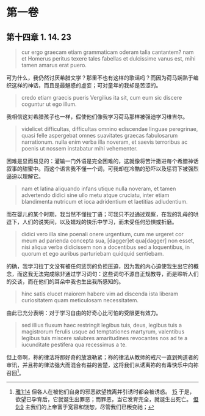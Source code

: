 # 第一卷
## 第十四章 1. 14. 23

> cur ergo graecam etiam grammaticam oderam talia cantantem? nam et Homerus peritus texere tales fabellas et dulcissime vanus est, mihi tamen amarus erat puero.

可为什么，我仍然讨厌希腊文学？那里不也有这样的歌谣吗？而因为荷马娴熟于编织这样的神话，而且是最魅惑的虚妄；可对童年的我却是苦涩的。

> credo etiam graecis pueris Vergilius ita sit, cum eum sic discere coguntur ut ego illum.

我相信这对希腊孩子也一样，假使他们像我学习荷马那样被强迫学习维吉尔。

> videlicet difficultas, difficultas omnino ediscendae linguae peregrinae, quasi felle aspergebat omnes suavitates graecas fabulosarum narrationum. nulla enim verba illa noveram, et saevis terroribus ac poenis ut nossem instabatur mihi vehementer.

困难是显而易见的：灌输一门外语是完全困难的，这就像将苦汁撒进每个希腊神话叙事的甜蜜中。而这个语言我不懂一个词，可我却在冷酷的恐吓以及惩罚下被强烈逼迫以理解它。

> nam et latina aliquando infans utique nulla noveram, et tamen advertendo didici sine ullo metu atque cruciatu, inter etiam blandimenta nutricum et ioca adridentium et laetitias adludentium.

而在婴儿的某个时期，我当然不懂拉丁语；可我只不过通过观察，在我的乳母的哄逗下，人们的说笑间，以及嬉戏的快乐中学习，而未受任何恐惧或折磨。

> didici vero illa sine poenali onere urgentium, cum me urgeret cor meum ad parienda concepta sua, [dagger]et qua[dagger] non esset, nisi aliqua verba didicissem non a docentibus sed a loquentibus, in quorum et ego auribus parturiebam quidquid sentiebam.

的确，我学习拉丁文没有被任何惩罚的负担压迫，因为我的内心迫使我生出它的概念，而这我无法完成除非通过学习词句：这些词句不源自正规教导，而是聆听人们的交谈，而在他们的耳朵中我也生出我所感知的。

> hinc satis elucet maiorem habere vim ad discenda ista liberam curiositatem quam meticulosam necessitatem.

由此已充分表明：对于学习自由的好奇心比可怕的受限更有效力。

> sed illius fluxum haec restringit legibus tuis, deus, legibus tuis a magistrorum ferulis usque ad temptationes martyrum, valentibus legibus tuis miscere salubres amaritudines revocantes nos ad te a iucunditate pestifera qua recessimus a te.

但上帝啊，祢的律法将那好奇的放浪勒紧；祢的律法从教师的戒尺一直到殉道者的审讯，并且祢的律法强大而混合有益的苦楚，这将我们从诱离祢的有毒快乐中向祢召回[^1]。

[^1]: [雅1:14](https://biblehub.com/james/1-14.htm) 但各人在被他们自身的邪恶欲望拽离并引诱时都会被诱惑。 [15](https://biblehub.com/james/1-15.htm) 于是，欲望已孕育后，它就诞生出罪恶；而罪恶，当它发育完全，就诞生出死亡。 [但9:9](https://biblehub.com/daniel/9-9.htm) 主我们的上帝富于宽容和饶恕，尽管我们已叛变祂；